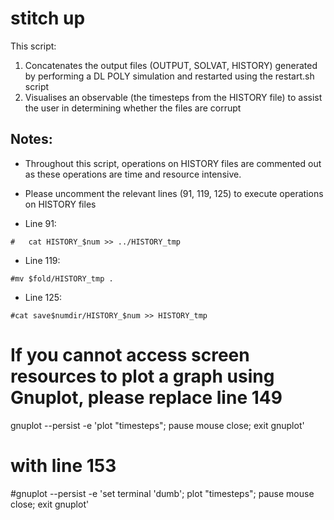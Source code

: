 # stitch up

This script:

1.	Concatenates the output files (OUTPUT, SOLVAT, HISTORY) generated by performing a DL POLY simulation and restarted using the restart.sh script
2. 	Visualises an observable (the timesteps from the HISTORY file) to assist the user in determining whether the files are corrupt

## Notes:

* Throughout this script, operations on HISTORY files are commented out as these operations are time and resource intensive. 
* Please uncomment the relevant lines (91, 119, 125) to execute operations on HISTORY files 

* Line 91:

```
#	cat HISTORY_$num >> ../HISTORY_tmp

```

* Line 119:

```
#mv $fold/HISTORY_tmp .

```

* Line 125:

```
#cat save$numdir/HISTORY_$num >> HISTORY_tmp

```
# If you cannot access screen resources to plot a graph using Gnuplot, please replace line 149 

gnuplot --persist -e 'plot "timesteps"; pause mouse close; exit gnuplot'

# with line 153

#gnuplot --persist -e 'set terminal 'dumb'; plot "timesteps"; pause mouse close; exit gnuplot'

